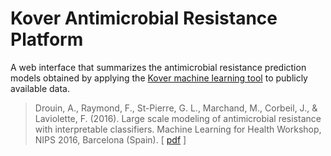 # Kover Antimicrobial Resistance Platform

A web interface that summarizes the antimicrobial resistance prediction models obtained by applying the [Kover machine learning tool](https://github.com/aldro61/kover/) to publicly available data.

> Drouin, A., Raymond, F., St-Pierre, G. L., Marchand, M., Corbeil, J., & Laviolette, F. (2016). Large scale modeling of antimicrobial resistance with interpretable classifiers. Machine Learning for Health Workshop, NIPS 2016, Barcelona (Spain). [ [pdf](https://arxiv.org/pdf/1612.01030.pdf) ]
